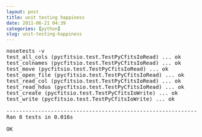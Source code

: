 ```yaml
---
layout: post
title: unit testing happiness
date: 2011-06-21 04:39
categories: [python]
slug: unit-testing-happiness
---
```


<pre>nosetests -v<br/>test_all_cols (pycfitsio.test.TestPyCfitsIoRead) ... ok<br/>test_colnames (pycfitsio.test.TestPyCfitsIoRead) ... ok<br/>test_move (pycfitsio.test.TestPyCfitsIoRead) ... ok<br/>test_open_file (pycfitsio.test.TestPyCfitsIoRead) ... ok<br/>test_read_col (pycfitsio.test.TestPyCfitsIoRead) ... ok<br/>test_read_hdus (pycfitsio.test.TestPyCfitsIoRead) ... ok<br/>test_create (pycfitsio.test.TestPyCfitsIoWrite) ... ok<br/>test_write (pycfitsio.test.TestPyCfitsIoWrite) ... ok<br/><br/>----------------------------------------------------------------------<br/>Ran 8 tests in 0.016s<br/><br/>OK</pre>

